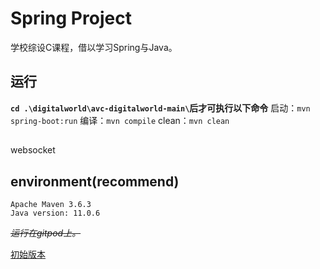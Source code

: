 # Spring Project
学校综设C课程，借以学习Spring与Java。

## 运行
**`cd .\digitalworld\avc-digitalworld-main\`后才可执行以下命令**
启动：`mvn spring-boot:run`
编译：`mvn compile`
clean：`mvn clean`

## 
websocket

## environment(recommend)
```
Apache Maven 3.6.3
Java version: 11.0.6
```

~~*运行在gitpod上。*~~

[初始版本](https://gitee.com/tongjiedu/iw-digitalworld-java)